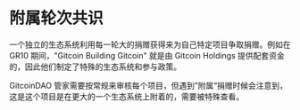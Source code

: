 # 附属轮次共识

一个独立的生态系统利用每一轮大的捐赠获得来为自己特定项目争取捐赠。例如在 GR10 期间，"Gitcoin Building Gitcoin" 就是由 Gitcoin Holdings 提供配套资金的，因此他们制定了特殊的生态系统和参与政策。

GitcoinDAO 管家需要按常规来审核每个项目，但遇到”附属“捐赠时候会注意到，这是这个项目是在更大的一个生态系统上附着的，需要被特殊查看。
